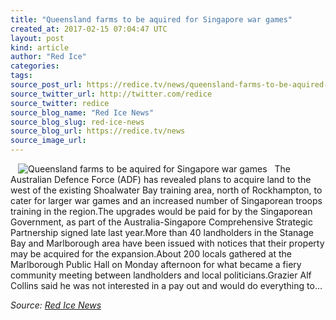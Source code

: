 ```yaml
---
title: "Queensland farms to be aquired for Singapore war games"
created_at: 2017-02-15 07:04:47 UTC
layout: post
kind: article
author: "Red Ice"
categories: 
tags: 
source_post_url: https://redice.tv/news/queensland-farms-to-be-aquired-for-singapore-war-games
source_twitter_url: http://twitter.com/redice
source_twitter: redice
source_blog_name: "Red Ice News"
source_blog_slug: red-ice-news
source_blog_url: https://redice.tv/news
source_image_url: 
---
```

<img align="left" hspace="12" alt="Queensland farms to be aquired for Singapore war games" src="https://rdice.net/a/c/n/17/02150801-Untitled-2-Recovered.9cd7b47f.jpg"> The Australian Defence Force (ADF) has revealed plans to acquire land to the west of the existing Shoalwater Bay training area, north of Rockhampton, to cater for larger war games and an increased number of Singaporean troops training in the region.The upgrades would be paid for by the Singaporean Government, as part of the Australia-Singapore Comprehensive Strategic Partnership signed late last year.More than 40 landholders in the Stanage Bay and Marlborough area have been issued with notices that their property may be acquired for the expansion.About 200 locals gathered at the Marlborough Public Hall on Monday afternoon for what became a fiery community meeting between landholders and local politicians.Grazier Alf Collins said he was not interested in a pay out and would do everything to&#8230;<div class="">
    <i>Source: <a href="https://redice.tv/news">Red Ice News</a></i>
</div>
